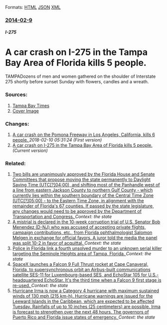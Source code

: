 
Formats: [HTML](/news/2014/02/9/a-car-crash-on-i-275-in-the-tampa-bay-area-of-florida-kills-5-people.html)  [JSON](/news/2014/02/9/a-car-crash-on-i-275-in-the-tampa-bay-area-of-florida-kills-5-people.json)  [XML](/news/2014/02/9/a-car-crash-on-i-275-in-the-tampa-bay-area-of-florida-kills-5-people.xml)  

### [2014-02-9](/news/2014/02/9/index.md)

##### I-275
# A car crash on I-275 in the Tampa Bay Area of Florida kills 5 people. 

TAMPADozens of men and women gathered on the shoulder of Interstate 275 shortly before sunset Sunday with flowers, candles and a wreath.


### Sources:

1. [Tampa Bay Times](http://www.tampabay.com/news/publicsafety/accidents/5-die-after-wrong-way-crash-on-i-275-in-tampa/2164813)
1. [Cover Image](http://www.tampabay.com/resources/images/dti/rendered/2014/02/a4s_CRASH021014d_12470878_8col.jpg)

### Changes:

1. [A car crash on the Pomona Freeway in Los Angeles, California, kills 6 people. ](/news/2014/02/9/a-car-crash-on-the-pomona-freeway-in-los-angeles-california-kills-6-people.md) _2018-02-10 05:31:24 (First version)_
1. [A car crash on I-275 in the Tampa Bay Area of Florida kills 5 people. ](/news/2014/02/9/a-car-crash-on-i-275-in-the-tampa-bay-area-of-florida-kills-5-people.md) _(Current version)_

### Related:

1. [Two bills are unanimously approved by the Florida House and Senate Committees that propose moving the state permanently to Daylight Saving Time (UTC[?]04:00), and shifting most of the Panhandle west of a line from eastern Jackson County to northern Gulf County - which currently lies within the southern boundary of the Central Time Zone (UTC[?]05:00) - to the Eastern Time Zone, in alignment with the remainder of Florida's 67 counties. If passed by the state legislature, any changes would need to be approved by the Department of Transportation and Congress. ](/news/2018/01/25/two-bills-are-unanimously-approved-by-the-florida-house-and-senate-committees-that-propose-moving-the-state-permanently-to-daylight-saving-t.md) _Context: the state_
2. [A mistrial is declared in the 10-week corruption trial of U.S. Senator Bob Menendez (D-NJ) who was accused of accepting private flights, campaign contributions, etc., from Florida ophthalmologist Salomon Melgen in exchange for official favors. A juror told the media the panel was split 10-2 in favor of acquittal. ](/news/2017/11/16/a-mistrial-is-declared-in-the-10-week-corruption-trial-of-u-s-senator-bob-menendez-d-nj-who-was-accused-of-accepting-private-flights-cam.md) _Context: the state_
3. [Police in Florida link a fourth unsolved murder to an unknown serial killer targeting the Seminole Heights area of Tampa, Florida. ](/news/2017/11/14/police-in-florida-link-a-fourth-unsolved-murder-to-an-unknown-serial-killer-targeting-the-seminole-heights-area-of-tampa-florida.md) _Context: the state_
4. [SpaceX launches a Falcon 9 Full Thrust rocket at Cape Canaveral, Florida, to supersynchronous orbit an Airbus-built communications satellite SES-11 for Luxembourg-based SES, and EchoStar 105 for U.S.-headquartered EchoStar. It's the third time when a Falcon 9 first stage is re-used. ](/news/2017/10/11/spacex-launches-a-falcon-9-full-thrust-rocket-at-cape-canaveral-florida-to-supersynchronous-orbit-an-airbus-built-communications-satellite.md) _Context: the state_
5. [Hurricane Irma is now a Category 4 hurricane with maximum sustained winds of 130 mph (215 km-h). Hurricane warnings are issued for the Leeward Islands in the Caribbean, which are expected to be affected Tuesday. Rainfalls of up to 10 inches (25 centimeters) are possible. Irma is forecast to strengthen over the next 48 hours. The governors of Puerto Rico and Florida issue states of emergency. ](/news/2017/09/4/hurricane-irma-is-now-a-category-4-hurricane-with-maximum-sustained-winds-of-130-mph-215-km-h-hurricane-warnings-are-issued-for-the-leewa.md) _Context: the state_
